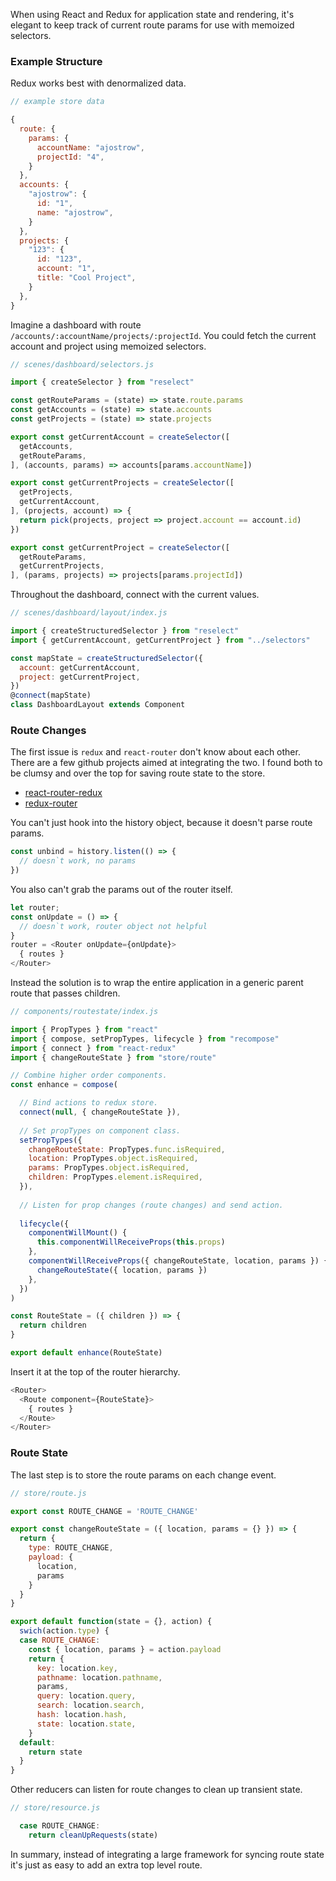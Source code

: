 When using React and Redux for application state and rendering, it's elegant to keep track of current route params for use with memoized selectors.

### Example Structure

Redux works best with denormalized data. 

```js
// example store data

{
  route: {
    params: {
      accountName: "ajostrow",
      projectId: "4",
    }
  },
  accounts: {
    "ajostrow": {
      id: "1",
      name: "ajostrow",
    }
  },
  projects: {
    "123": {
      id: "123",
      account: "1",
      title: "Cool Project",
    }
  },
}
```

Imagine a dashboard with route `/accounts/:accountName/projects/:projectId`. You could fetch the current account and project using memoized selectors.

```js
// scenes/dashboard/selectors.js

import { createSelector } from "reselect"

const getRouteParams = (state) => state.route.params
const getAccounts = (state) => state.accounts
const getProjects = (state) => state.projects

export const getCurrentAccount = createSelector([
  getAccounts,
  getRouteParams,
], (accounts, params) => accounts[params.accountName])

export const getCurrentProjects = createSelector([
  getProjects,
  getCurrentAccount,
], (projects, account) => {
  return pick(projects, project => project.account == account.id)
})

export const getCurrentProject = createSelector([
  getRouteParams,
  getCurrentProjects,
], (params, projects) => projects[params.projectId])
```

Throughout the dashboard, connect with the current values.

```js
// scenes/dashboard/layout/index.js

import { createStructuredSelector } from "reselect"
import { getCurrentAccount, getCurrentProject } from "../selectors"

const mapState = createStructuredSelector({
  account: getCurrentAccount,
  project: getCurrentProject,
})
@connect(mapState)
class DashboardLayout extends Component
```

### Route Changes

The first issue is `redux` and `react-router` don't know about each other. There are a few github projects aimed at integrating the two. I found both to be clumsy and over the top for saving route state to the store. 

* [react-router-redux](https://github.com/reactjs/react-router-redux)
* [redux-router](https://github.com/acdlite/redux-router)

You can't just hook into the history object, because it doesn't parse route params.

```js
const unbind = history.listen(() => {
  // doesn`t work, no params
})
```

You also can't grab the params out of the router itself.

```js
let router;
const onUpdate = () => {
  // doesn`t work, router object not helpful
}
router = <Router onUpdate={onUpdate}>
  { routes }
</Router>
```

Instead the solution is to wrap the entire application in a generic parent route that passes children.

```js
// components/routestate/index.js

import { PropTypes } from "react"
import { compose, setPropTypes, lifecycle } from "recompose"
import { connect } from "react-redux"
import { changeRouteState } from "store/route"

// Combine higher order components.
const enhance = compose(

  // Bind actions to redux store.
  connect(null, { changeRouteState }),
  
  // Set propTypes on component class.
  setPropTypes({
    changeRouteState: PropTypes.func.isRequired,
    location: PropTypes.object.isRequired,
    params: PropTypes.object.isRequired,
    children: PropTypes.element.isRequired,
  }),
  
  // Listen for prop changes (route changes) and send action.
  
  lifecycle({
    componentWillMount() {
      this.componentWillReceiveProps(this.props)
    },
    componentWillReceiveProps({ changeRouteState, location, params }) {
      changeRouteState({ location, params })
    },
  })
)

const RouteState = ({ children }) => {
  return children
}

export default enhance(RouteState)
```

Insert it at the top of the router hierarchy.

```js
<Router>
  <Route component={RouteState}>
    { routes }
  </Route>
</Router>
```

### Route State

The last step is to store the route params on each change event.

```js
// store/route.js

export const ROUTE_CHANGE = 'ROUTE_CHANGE'

export const changeRouteState = ({ location, params = {} }) => {
  return {
    type: ROUTE_CHANGE,
    payload: {
      location,
      params
    }
  }
}

export default function(state = {}, action) {
  swich(action.type) {
  case ROUTE_CHANGE:
    const { location, params } = action.payload
    return {
      key: location.key,
      pathname: location.pathname,
      params,
      query: location.query,
      search: location.search,
      hash: location.hash,
      state: location.state,
    }
  default:
    return state
  }
}
```

Other reducers can listen for route changes to clean up transient state. 

```js
// store/resource.js

  case ROUTE_CHANGE:
    return cleanUpRequests(state)
```
In summary, instead of integrating a large framework for syncing route state it's just as easy to add an extra top level route. 
